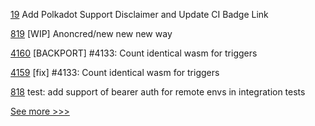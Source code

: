 
[19](https://github.com/hyperledger/solang-aqd/pull/19) Add Polkadot Support Disclaimer and Update CI Badge Link

[819](https://github.com/hyperledger-labs/open-enterprise-agent/pull/819) [WIP] Anoncred/new new new way

[4160](https://github.com/hyperledger/iroha/pull/4160) [BACKPORT] #4133: Count identical wasm for triggers

[4159](https://github.com/hyperledger/iroha/pull/4159) [fix] #4133: Count identical wasm for triggers

[818](https://github.com/hyperledger-labs/open-enterprise-agent/pull/818) test: add support of bearer auth for remote envs in integration tests


[See more >>>](https://start-here.hyperledger.org/pull-requests)

